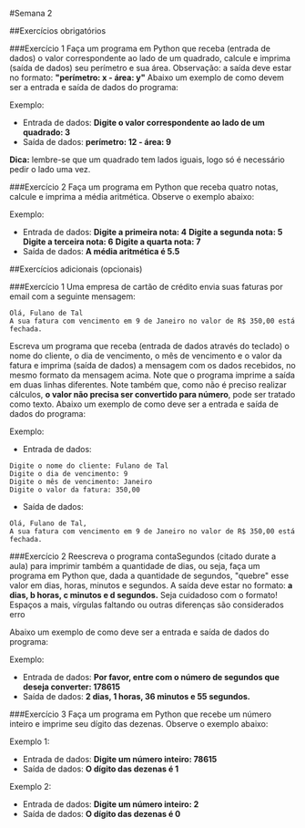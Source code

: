 #Semana 2

##Exercícios obrigatórios

###Exercício 1
Faça um programa em Python que receba (entrada de dados) o valor correspondente ao lado de um quadrado, calcule e imprima (saída de dados) seu perímetro e sua área.
Observação: a saída deve estar no formato: __"perímetro: x - área: y"__
Abaixo um exemplo de como devem ser a entrada e saída de dados do programa:

Exemplo: 

* Entrada de dados:
__Digite o valor correspondente ao lado de um quadrado: 3__
* Saída de dados:
__perímetro: 12 - área: 9__

__Dica:__ lembre-se que um quadrado tem lados iguais, logo só é necessário pedir o lado uma vez.


###Exercício 2
Faça um programa em Python que receba quatro notas, calcule e imprima a média aritmética. Observe o exemplo abaixo:

Exemplo:

* Entrada de dados:
__Digite a primeira nota: 4__
__Digite a segunda nota: 5__
__Digite a terceira nota: 6__
__Digite a quarta nota: 7__
* Saída de dados:
__A média aritmética é 5.5__

##Exercícios adicionais (opcionais)

###Exercício 1
Uma empresa de cartão de crédito envia suas faturas por email com a seguinte mensagem:
```
Olá, Fulano de Tal
A sua fatura com vencimento em 9 de Janeiro no valor de R$ 350,00 está fechada.
```
Escreva um programa que receba (entrada de dados através do teclado) o nome do cliente, o dia de vencimento, o mês de vencimento e o valor da fatura  e imprima (saída de dados) a mensagem com os dados recebidos, no mesmo formato da mensagem acima. Note que o programa imprime a saída em duas linhas diferentes. Note também que, como não é preciso realizar cálculos, __o valor não precisa ser convertido para número__, pode ser tratado como texto.
Abaixo um exemplo de como deve ser a entrada e saída de dados do programa:

Exemplo: 

* Entrada de dados:
```
Digite o nome do cliente: Fulano de Tal
Digite o dia de vencimento: 9
Digite o mês de vencimento: Janeiro
Digite o valor da fatura: 350,00
```
* Saída de dados:
```
Olá, Fulano de Tal,
A sua fatura com vencimento em 9 de Janeiro no valor de R$ 350,00 está fechada.
```

###Exercício 2
Reescreva o programa contaSegundos (citado durate a aula) para imprimir também a quantidade de dias, ou seja, faça um programa em Python que, dada a quantidade de segundos, "quebre" esse valor em dias, horas, minutos e segundos. A saída deve estar no formato: __a dias, b horas, c minutos e d segundos.__ Seja cuidadoso com o formato! Espaços a mais, vírgulas faltando ou outras diferenças são considerados erro

Abaixo um exemplo de como deve ser a entrada e saída de dados do programa:

Exemplo: 

* Entrada de dados:
__Por favor, entre com o número de segundos que deseja converter: 178615__
* Saída de dados: 
__2 dias, 1 horas, 36 minutos e 55 segundos.__

###Exercício 3
Faça um programa em Python que recebe um número inteiro e imprime seu dígito das dezenas. Observe o exemplo abaixo:

Exemplo 1:

* Entrada de dados:
__Digite um número inteiro: 78615__
* Saída de dados:
__O dígito das dezenas é 1__

Exemplo 2: 
* Entrada de dados:
__Digite um número inteiro: 2__
* Saída de dados:
__O dígito das dezenas é 0__